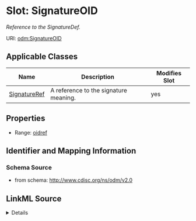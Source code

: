 # Slot: SignatureOID


_Reference to the SignatureDef._



URI: [odm:SignatureOID](http://www.cdisc.org/ns/odm/v2.0/SignatureOID)



<!-- no inheritance hierarchy -->




## Applicable Classes

| Name | Description | Modifies Slot |
| --- | --- | --- |
[SignatureRef](SignatureRef.md) | A reference to the signature meaning. |  yes  |







## Properties

* Range: [oidref](oidref.md)





## Identifier and Mapping Information







### Schema Source


* from schema: http://www.cdisc.org/ns/odm/v2.0




## LinkML Source

<details>
```yaml
name: SignatureOID
description: Reference to the SignatureDef.
from_schema: http://www.cdisc.org/ns/odm/v2.0
rank: 1000
alias: SignatureOID
domain_of:
- SignatureRef
range: oidref

```
</details>